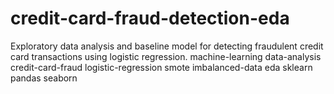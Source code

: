 # credit-card-fraud-detection-eda
Exploratory data analysis and baseline model for detecting fraudulent credit card transactions using logistic regression. machine-learning data-analysis credit-card-fraud logistic-regression smote imbalanced-data eda sklearn pandas seaborn
